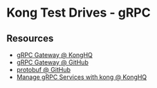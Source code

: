 # Kong Test Drives - gRPC

## Resources

- [gRPC Gateway @ KongHQ](https://docs.konghq.com/hub/kong-inc/grpc-gateway/)
- [gRPC Gateway @ GitHub](https://grpc-ecosystem.github.io/grpc-gateway/)
- [protobuf @ GitHub](https://github.com/protocolbuffers/protobuf)
- [Manage gRPC Services with kong @ KongHQ](https://konghq.com/blog/engineering/manage-grpc-services-kong)